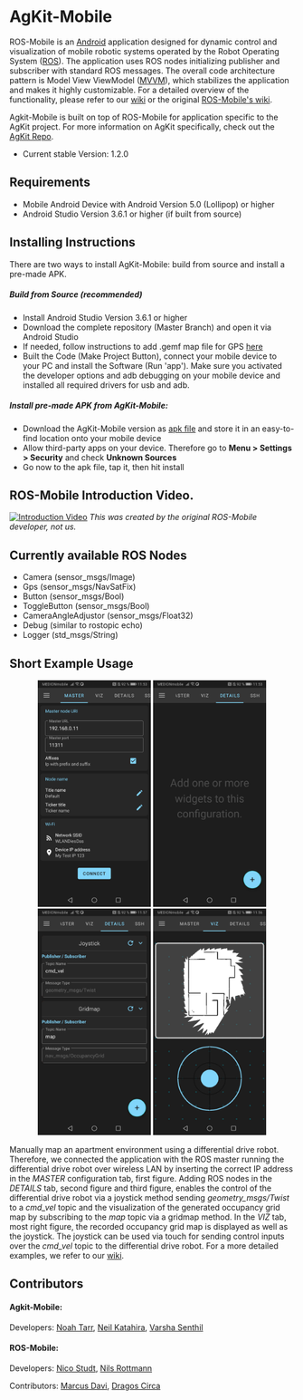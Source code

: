 # AgKit-Mobile

ROS-Mobile is an [Android](https://www.android.com/) application designed for dynamic control and visualization of mobile robotic systems operated by the Robot Operating System ([ROS](http://wiki.ros.org/)). The application uses ROS nodes initializing publisher and subscriber with standard ROS messages. The overall code architecture pattern is Model View ViewModel ([MVVM]([https://en.wikipedia.org/wiki/Model%E2%80%93view%E2%80%93viewmodel](https://en.wikipedia.org/wiki/Model–view–viewmodel))), which stabilizes the application and makes it highly customizable. For a detailed overview of the functionality, please refer to our [wiki](https://github.com/NoahTarr/Agkit-Mobile/wiki) or the original [ROS-Mobile's wiki](https://github.com/ROS-Mobile/ROS-Mobile-Android/wiki).

Agkit-Mobile is built on top of ROS-Mobile for application specific to the AgKit project. For more information on AgKit specifically, check out the [AgKit Repo](https://github.com/plant-ai-biophysics-lab/AgKit).

- Current stable Version: 1.2.0

## Requirements

- Mobile Android Device with Android Version 5.0 (Lollipop) or higher
- Android Studio Version 3.6.1 or higher (if built from source)

## Installing Instructions

There are two ways to install AgKit-Mobile: build from source and install a pre-made APK.

##### Build from Source (recommended)
- Install Android Studio Version 3.6.1 or higher
- Download the complete repository (Master Branch) and open it via Android Studio
- If needed, follow instructions to add .gemf map file for GPS [here](https://github.com/NoahTarr/Agkit-Mobile/wiki/GPS-Maps#installing-and-generating-offline-gps-maps)
- Built the Code (Make Project Button), connect your mobile device to your PC and install the Software (Run 'app'). Make sure you activated the developer options and adb debugging on your mobile device and installed all required drivers for usb and adb.

##### Install pre-made APK from AgKit-Mobile:

- Download the AgKit-Mobile version as [apk file](https://github.com/NoahTarr/Agkit-Mobile/blob/master/app/release/app-release.apk) and store it in an easy-to-find location onto your mobile device
- Allow third-party apps on your device. Therefore go to **Menu > Settings > Security** and check **Unknown Sources** 
- Go now to the apk file, tap it, then hit install

## ROS-Mobile Introduction Video.  
[![Introduction Video](http://img.youtube.com/vi/T0HrEcO-0x0/0.jpg)](http://www.youtube.com/watch?v=T0HrEcO-0x0)
*This was created by the original ROS-Mobile developer, not us.*  

## Currently available ROS Nodes

- Camera (sensor_msgs/Image)
- Gps (sensor_msgs/NavSatFix)
- Button (sensor_msgs/Bool)
- ToggleButton (sensor_msgs/Bool)
- CameraAngleAdjustor (sensor_msgs/Float32)
- Debug (similar to rostopic echo)
- Logger (std_msgs/String)

## Short Example Usage

<p float="left" align="middle">
  <img src="/images/ShortExample01.jpg" width="200 hspace="50" />
  <img src="/images/ShortExample02.jpg" width="200 hspace="50" />
  <img src="/images/ShortExample03.jpg" width="200 hspace="50" />
  <img src="/images/ShortExample04.jpg" width="200 hspace="50" />
</p>


Manually map an apartment environment using a differential drive robot. Therefore, we connected the application with the ROS master running the differential drive robot over wireless LAN by inserting the correct IP address in the *MASTER* configuration tab, first figure. Adding ROS nodes in the *DETAILS* tab, second figure and third figure, enables the control of the differential drive robot via a joystick method sending *geometry\_msgs/Twist* to a *cmd\_vel* topic and the visualization of the generated occupancy grid map by subscribing to the *map* topic via a gridmap method. In the *VIZ* tab, most right figure, the recorded occupancy grid map is displayed as well as the joystick. The joystick can be used via touch for sending control inputs over the *cmd\_vel* topic to the differential drive robot. For a more detailed examples, we refer to our [wiki](https://github.com/ROS-Mobile/ROS-Mobile-Android/wiki/Example-Applications).

## Contributors

#### Agkit-Mobile: 
Developers: [Noah Tarr](https://github.com/NoahTarr), [Neil Katahira](https://github.com/neilkatahira), [Varsha Senthil](https://github.com/varshaaaaa)

#### ROS-Mobile:
Developers:
[Nico Studt](https://torellin.github.io/), [Nils Rottmann](https://nrottmann.github.io/)

Contributors:
[Marcus Davi](https://github.com/Marcus-Davi), [Dragos Circa](https://github.com/Cycov)
